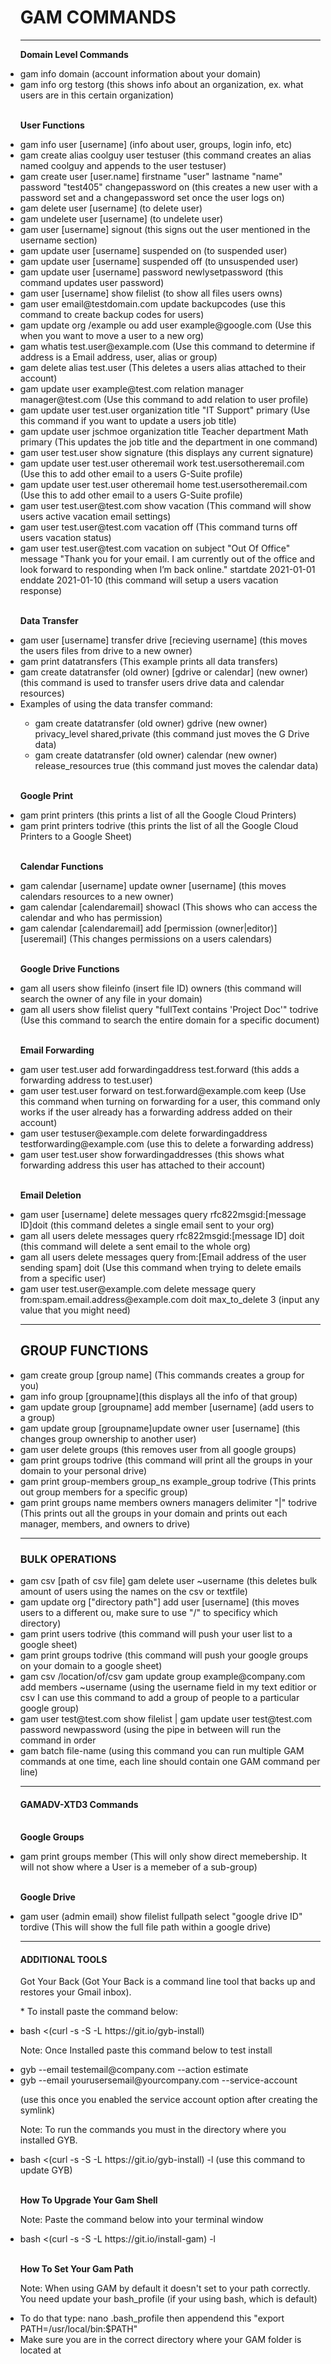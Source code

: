 <!DOCTYPE html>
 <html>

<head>
	<link rel="stylesheet" href="https://stackpath.bootstrapcdn.com/bootstrap/4.1.3/css/bootstrap.min.css" integrity="sha384-MCw98/SFnGE8fJT3GXwEOngsV7Zt27NXFoaoApmYm81iuXoPkFOJwJ8ERdknLPMO" crossorigin="anonymous">
</head>

<body>


<ul>


<h1>GAM COMMANDS</h1>

----------------------------------

<p><b>Domain Level Commands</b></p>

<li>gam info domain (account information about your domain)</li>

<li> gam info org testorg (this shows info about an organization, ex. what users are in this certain organization)</li>

<p><b><br>User Functions</br></b></p>

<li>gam info user [username] (info about user, groups, login info, etc)</li>

<li>gam create alias coolguy user testuser (this command creates an alias named coolguy and appends to the user testuser)</li>

<li>gam create user [user.name] firstname "user" lastname "name" password "test405"  changepassword on (this creates a new user with a password set and a changepassword set once the user logs on)</li>

<li>gam delete user [username] (to delete user)</li>

<li>gam undelete user [username] (to undelete user)</li>

<li>gam user [username] signout (this signs out the user mentioned in the username section)</li>

<li>gam update user [username] suspended on (to suspended user)</li>

<li>gam update user [username] suspended off (to unsuspended user)</li>

<li>gam update user [username] password newlysetpassword (this command updates user password)</li>

<li>gam user [username] show filelist (to show all files users owns)</li>

<li>gam user email@testdomain.com update backupcodes (use this command to create backup codes for users)</li>

<li>gam update org /example ou add user example@google.com (Use this when you want to move a user to a new org)</li>

<li>gam whatis test.user@example.com (Use this command to determine if address is a Email address, user, alias or group)</li>

<li>gam delete alias test.user (This deletes a users alias attached to their account)</li>

<li>gam update user example@test.com relation manager manager@test.com (Use this command to add relation to user profile)</li>

<li>gam update user test.user organization title "IT Support" primary (Use this command if you want to update a users job title)</li>

<li>gam update user jschmoe organization title Teacher department Math primary (This updates the job title and the department in one command)</li>

<li>gam user test.user show signature (this displays any current signature)</li>

<li>gam update user test.user otheremail work test.usersotheremail.com (Use this to add other email to a users G-Suite profile)</li>

<li>gam update user test.user otheremail home test.usersotheremail.com (Use this to add other email to a users G-Suite profile)</li>

<li>gam user test.user@test.com show vacation (This command will show users active vacation email settings)</li>

<li>gam user test.user@test.com vacation off (This command turns off users vacation status)</li>

<li>gam user test.user@test.com vacation on subject "Out Of Office" message "Thank you for your email. I am currently out of the office and look forward to responding when I’m back online." startdate 2021-01-01 enddate 2021-01-10 (this command will setup a users vacation response)</li>


<p><b><br>Data Transfer</br></b></p>

<li>gam user [username] transfer drive [recieving username] (this moves the users files from drive to a new owner)</li>

<li>gam print datatransfers (This example prints all data transfers)</li>

<li>gam create datatransfer (old owner) [gdrive or calendar] (new owner) (this command is used to transfer users drive data and calendar resources)</li>

<li>Examples of using the data transfer command:</li>

<ul type="circle">

<li>gam create datatransfer (old owner) gdrive (new owner) privacy_level shared,private (this command just moves the G Drive data)</li>

<li>gam create datatransfer (old owner) calendar (new owner) release_resources true (this command just moves the calendar data)</li>

</ul type="circle">

<p><b><br>Google Print</br></b></p>

<li>gam print printers (this prints a list of all the Google Cloud Printers)</li>

<li>gam print printers todrive (this prints the list of all the Google Cloud Printers to a Google Sheet)</li>

<p><b><br>Calendar Functions</br></b></p>

<li>gam calendar [username] update owner [username] (this moves calendars resources to a new owner)</li>

<li>gam calendar [calendaremail] showacl (This shows who can access the calendar and who has permission)</li>

<li>gam calendar [calendaremail] add [permission (owner|editor)] [useremail] (This changes permissions on a users calendars)</li>

<p><b><br>Google Drive Functions</br></b></p>

<li>gam all users show fileinfo (insert file ID) owners (this command will search the owner of any file in your domain)</li>

<li>gam all users show filelist query "fullText contains 'Project Doc'" todrive (Use this command to search the entire domain for a specific document)</li>

<p><b><br>Email Forwarding</br></b></p>

<li> gam user test.user add forwardingaddress test.forward (this adds a forwarding address to test.user)</li>

<li>gam user test.user forward on test.forward@example.com keep (Use this command when turning on forwarding for a user, this command only works if the user already has a forwarding address added on their account)</li>

<li>gam user testuser@example.com delete forwardingaddress testforwarding@example.com (use this to delete a forwarding address)</li>

<li>gam user test.user show forwardingaddresses (this shows what forwarding address this user has attached to their account)</li>

<p><b><br>Email Deletion</br></b></p>

<li>gam user [username] delete messages query rfc822msgid:[message ID]doit (this command deletes a single email sent to your org)</li>

<li>gam all users delete messages query rfc822msgid:[message ID] doit (this command will delete a sent email to the whole org)</li>

<li>gam all users delete messages query from:[Email address of the user sending spam] doit (Use this command when trying to delete emails from a specific user)</li>

<li>gam user test.user@example.com delete message query from:spam.email.address@example.com doit max_to_delete 3 (input any value that you might need)</li>

----------------------------------

<h2>GROUP FUNCTIONS</h2>


<li>gam create group [group name] (This commands creates a group for you)</li>

<li>gam info group [groupname](this displays all the info of that group)</li>

<li>gam update group [groupname] add member [username] (add users to a group)</li>

<li>gam update group [groupname]update owner user [username] (this changes group ownership to another user)</li>

<li>gam user <email address> delete groups (this removes user from all google groups)</li>

<li>gam print groups todrive (this command will print all the groups in your domain to your personal drive)</li>

<li>gam print group-members group_ns example_group todrive (This prints out group members for a specific group)</li>

<li>gam print groups name members owners managers delimiter "|" todrive (This prints out all the groups in your domain and prints out each manager, members, and owners to drive)</li>

----------------------------------

<h3>BULK OPERATIONS</h3>


<li>gam csv [path of csv file] gam delete user ~username (this deletes bulk amount of users using the names on the csv or textfile)</li>

<li>gam update org ["directory path"] add user [username] (this moves users to a different ou, make sure to use "/" to specificy which directory)</li>

<li>gam print users todrive (this command will push your user list to a google sheet)</li>

<li>gam print groups todrive (this command will push your google groups on your domain to a google sheet)</li>

<li>gam csv /location/of/csv gam update group example@company.com add members ~username (using the username field in my text editior or csv I can use this command to add a group of people to a particular google group)</li>

<li>gam user test@test.com show filelist | gam update user test@test.com password newpassword (using the pipe in between will run the command in order</li>

<li>gam batch file-name (using this command you can run multiple GAM commands at one time, each line should contain one GAM command per line) </li>

----------------------------------
<h4>GAMADV-XTD3 Commands</h4>

<p><b><br>Google Groups</br></b></p>

<li>gam print groups member <user email address> (This will only show direct memebership. It will not show where a User is a memeber of a sub-group)</li> 

<p><b><br>Google Drive</br></b></p>

<li>gam user (admin email) show filelist fullpath select "google drive ID" tordive (This will show the full file path within a google drive)</li>


----------------------------------

<h4>ADDITIONAL TOOLS</h4>

<p>Got Your Back (Got Your Back is a command line tool that backs up and restores your Gmail inbox).</p>

<p>* To install paste the command below:</p>


<li>bash <(curl -s -S -L https://git.io/gyb-install)</li>

<p> Note: Once Installed paste this command below to test install</p>

<li>gyb --email testemail@company.com --action estimate</li>

<li>gyb --email yourusersemail@yourcompany.com --service-account</li>

<p>(use this once you enabled the service account option after creating the symlink)</p>

<p>Note: To run the commands you must in the directory where you installed GYB.</p>

<li>bash <(curl -s -S -L https://git.io/gyb-install) -l (use this command to update GYB)</li>


<p><b><br>How To Upgrade Your Gam Shell</br></b></p>

<P>Note: Paste the command below into your terminal window</P>

<li>bash <(curl -s -S -L https://git.io/install-gam) -l</li>

<p><b><br>How To Set Your Gam Path</br></b></p>


<p>Note: When using GAM by default it doesn't set to your path correctly. You need update your bash_profile (if your using bash, which is default)</p>

<li>To do that type: nano .bash_profile then appendend this "export PATH=/usr/local/bin:$PATH"</li>

<li>Make sure you are in the correct directory where your GAM folder is located at</li>

</ul>
	</body>

</html>
